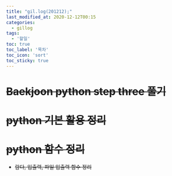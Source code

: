 ```yaml
---
title: "gil.log(201212);"
last_modified_at: 2020-12-12T00:15
categories: 
  - gillog
tags: 
  - '할일'
toc: true
toc_label: '목차'
toc_icon: 'sort'
toc_sticky: true
---
```

# ~~Baekjoon python step three 풀기~~

# ~~python 기본 활용 정리~~

# ~~python 함수 정리~~
- ~~람다, 입출력, 파일 입출력 함수 정리~~